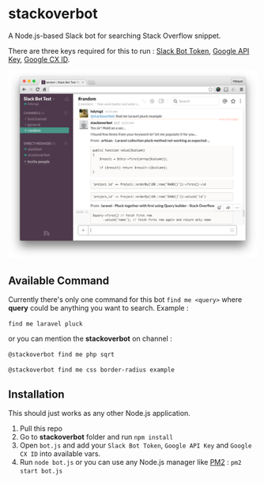 # stackoverbot

A Node.js-based Slack bot for searching Stack Overflow snippet.

There are three keys required for this to run : [Slack Bot Token](https://my.slack.com/services/new/bot), [Google API Key](https://code.google.com/apis/console/), [Google CX ID](http://www.google.com/cse/manage/create).

![Screenshot](https://raw.githubusercontent.com/hdytsgt/stackoverbot/master/media/screenshot.png)

## Available Command

Currently there's only one command for this bot `find me <query>` where **query** could be anything you want to search. Example :

`find me laravel pluck`

or you can mention the **stackoverbot** on channel :

`@stackoverbot find me php sqrt`

`@stackoverbot find me css border-radius example`



## Installation

This should just works as any other Node.js application. 

1. Pull this repo
2. Go to **stackoverbot** folder and run `npm install`
3. Open `bot.js` and add your `Slack Bot Token`, `Google API Key` and `Google CX ID` into available vars. 
4. Run `node bot.js` or you can use any Node.js manager like [PM2](https://github.com/Unitech/PM2/) : `pm2 start bot.js`



